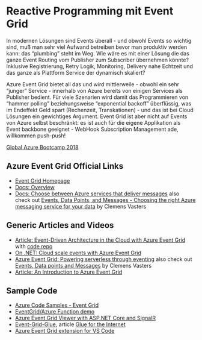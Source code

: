 # Reactive Programming mit Event Grid 

In modernen Lösungen sind Events überall - und obwohl Events so wichtig sind, muß man sehr viel Aufwand betreiben bevor man produktiv werden kann: das “plumbing” steht im Weg. Wie wäre es mit einer Lösung die das ganze Event Routing vom Publisher zum Subscriber übernehmen könnte? Inklusive Registrierung, Retry Logik, Monitoring, Delivery nahe Echtzeit und das ganze als Plattform Service der dynamisch skaliert?

Azure Event Grid bietet all das und wird mittlerweile - obwohl ein sehr “junger” Service - innerhalb von Azure bereits von einigen Services als Publisher bedient. Für viele Szenarien wird damit das Programmieren von “hammer polling” beziehungsweise “exponential backoff” überflüssig, was im Endeffekt Geld spart (Rechenzeit, Transkationen) - und das ist bei Cloud Lösungen ein gewichtiges Argument. Event Grid ist aber nicht auf Events von Azure selbst beschränkt: es ist auch für die eigene Applikation als Event backbone geeignet - WebHook Subscription Management ade, willkommen push-push!

[Global Azure Bootcamp 2018](https://coding-club-linz.github.io/global-azure-bootcamp-2018/)

## Azure Event Grid Official Links

* [Event Grid Homepage](https://azure.microsoft.com/en-us/services/event-grid/)
* [Docs: Overview](https://docs.microsoft.com/en-us/azure/event-grid/overview)
* [Docs: Choose between Azure services that deliver messages](https://docs.microsoft.com/en-us/azure/event-grid/compare-messaging-services) also check out [Events, Data Points, and Messages - Choosing the right Azure messaging service for your data](https://azure.microsoft.com/en-us/blog/events-data-points-and-messages-choosing-the-right-azure-messaging-service-for-your-data/) by Clemens Vasters

## Generic Articles and Videos

* [Article: Event-Driven Architecture in the Cloud with Azure Event Grid](https://msdn.microsoft.com/en-us/magazine/mt829271) with [code repo](https://github.com/dbarkol/AzureEventGrid)
* [On .NET: Cloud scale events with Azure Event Grid](https://channel9.msdn.com/Shows/On-NET/Cloud-scale-events-with-Azure-Event-Grid)
* [Azure Event Grid: Powering serverless through eventing](https://www.youtube.com/watch?v=SaOWhPTjHn0) also check out [Events, Data points and Messages](https://www.youtube.com/watch?v=ITrlLErsqzY) by Clemens Vasters
* [Article: An Introduction to Azure Event Grid](https://www.red-gate.com/simple-talk/cloud/cloud-development/introduction-azure-event-grid/)

## Sample Code

* [Azure Code Samples - Event Grid](https://azure.microsoft.com/en-us/resources/samples/?sort=0&service=event-grid)
* [EventGrid/Azure Function demo](https://www.codeproject.com/Articles/1220389/Azure-EventGrid-Azure-Function-demo)
* [Azure Event Grid Viewer with ASP.NET Core and SignalR](https://madeofstrings.com/2018/03/14/azure-event-grid-viewer-with-asp-net-core-and-signalr/)
* [Event-Grid-Glue](https://github.com/JeremyLikness/Event-Grid-Glue), article [Glue for the Internet](https://blog.jeremylikness.com/azure-event-grid-glue-for-the-internet-e770d94cc29)
* [Azure Event Grid extension for VS Code](https://github.com/Microsoft/vscode-azureeventgrid)
